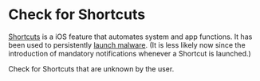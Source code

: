 # Check for Shortcuts

[Shortcuts](https://support.apple.com/guide/shortcuts/welcome/ios) is a iOS feature that automates system and app functions. It has been used to persistently [launch malware](https://citizenlab.ca/2021/12/pegasus-vs-predator-dissidents-doubly-infected-iphone-reveals-cytrox-mercenary-spyware/). (It is less likely now since the introduction of mandatory notifications whenever a Shortcut is launched.)

Check for Shortcuts that are unknown by the user.
